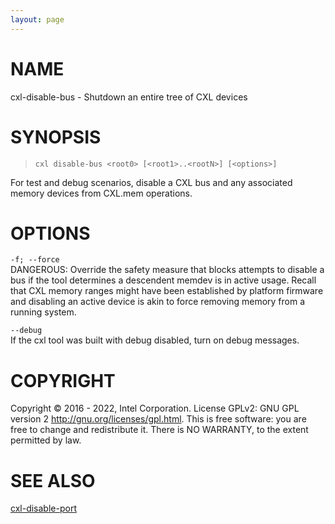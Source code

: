 ```yaml
---
layout: page
---
```


# NAME

cxl-disable-bus - Shutdown an entire tree of CXL devices

# SYNOPSIS

>     cxl disable-bus <root0> [<root1>..<rootN>] [<options>]

For test and debug scenarios, disable a CXL bus and any associated
memory devices from CXL.mem operations.

# OPTIONS

`-f; --force`  
DANGEROUS: Override the safety measure that blocks attempts to disable a
bus if the tool determines a descendent memdev is in active usage.
Recall that CXL memory ranges might have been established by platform
firmware and disabling an active device is akin to force removing memory
from a running system.

`--debug`  
If the cxl tool was built with debug disabled, turn on debug messages.

# COPYRIGHT

Copyright © 2016 - 2022, Intel Corporation. License GPLv2: GNU GPL
version 2 <http://gnu.org/licenses/gpl.html>. This is free software: you
are free to change and redistribute it. There is NO WARRANTY, to the
extent permitted by law.

# SEE ALSO

[cxl-disable-port](cxl-disable-port)
